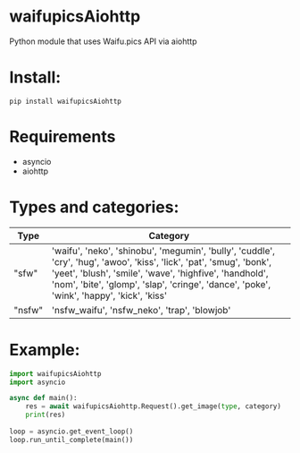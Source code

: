 # waifupicsAiohttp
Python module that uses Waifu.pics API via aiohttp

# Install:
```
pip install waifupicsAiohttp
```

# Requirements
- asyncio
- aiohttp

# Types and categories:
| Type | Category |
| ------ | ------ |
| "sfw" | 'waifu', 'neko', 'shinobu', 'megumin', 'bully', 'cuddle', 'cry', 'hug', 'awoo', 'kiss', 'lick', 'pat', 'smug', 'bonk', 'yeet', 'blush', 'smile', 'wave', 'highfive', 'handhold', 'nom', 'bite', 'glomp', 'slap', 'cringe', 'dance', 'poke', 'wink', 'happy', 'kick', 'kiss' |
| "nsfw" | 'nsfw_waifu', 'nsfw_neko', 'trap', 'blowjob' |

# Example:
```python
import waifupicsAiohttp
import asyncio

async def main():
    res = await waifupicsAiohttp.Request().get_image(type, category)
    print(res)
    
loop = asyncio.get_event_loop()
loop.run_until_complete(main())
```
